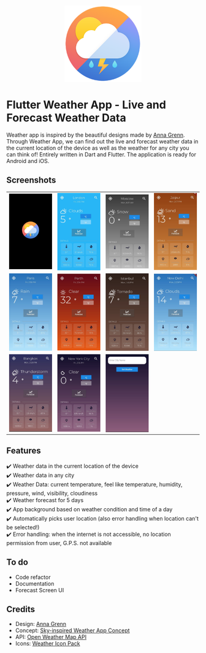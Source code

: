 <p align="center">
<img src="https://github.com/Sarbjyotsingh/weather_app/blob/master/media/logo.png" width = "200px">
</p>

# Flutter Weather App - Live and Forecast Weather Data

Weather app is inspired by the beautiful designs made by [Anna Grenn](https://dribbble.com/AnnaGrenn). Through Weather App, we can find out the live and forecast weather data in the current location of the device as well as the weather for any city you can think of! Entirely written in Dart and Flutter. The application is ready for Android and iOS.

<!-- ## Download The Andriod Apk From [Here]()(Wil be Available Soon) -->
 
##  Screenshots
<!--  <p align="center">-->
<!-- <img src="https://github.com/jhomlala/feather/blob/master/media/video.gif" width="250px">-->
<!-- </p>-->

<table>
  <tr>
    <td>
  <img width="250px" src="https://github.com/Sarbjyotsingh/weather_app/blob/master/media/SplashScreen.jpg">
    </td>
    <td>
       <img width="250px" src="https://github.com/Sarbjyotsingh/weather_app/blob/master/media/Screenshot1.jpg">
    </td>
    <td>
       <img width="250px" src="https://github.com/Sarbjyotsingh/weather_app/blob/master/media/Screenshot2.jpg">
    </td>
    <td>
       <img width="250px" src="https://github.com/Sarbjyotsingh/weather_app/blob/master/media/Screenshot3.jpg">
    </td>
     
  </tr>
  <tr>
    <td>
       <img width="250px" src="https://github.com/Sarbjyotsingh/weather_app/blob/master/media/Screenshot4.jpg">
    </td>
    <td>
       <img width="250px" src="https://github.com/Sarbjyotsingh/weather_app/blob/master/media/Screenshot5.jpg">
    </td>
    <td>
  <img width="250px" src="https://github.com/Sarbjyotsingh/weather_app/blob/master/media/Screenshot6.jpg">
    </td>
    <td>
       <img width="250px" src="https://github.com/Sarbjyotsingh/weather_app/blob/master/media/Screenshot7.jpg">
    </td>
 
  </tr>
   <tr>
    <td>
       <img width="250px" src="https://github.com/Sarbjyotsingh/weather_app/blob/master/media/Screenshot8.jpg">
    </td>
    <td>
       <img width="250px" src="https://github.com/Sarbjyotsingh/weather_app/blob/master/media/Screenshot9.jpg">
    </td>
     <td>
       <img width="250px" src="https://github.com/Sarbjyotsingh/weather_app/blob/master/media/CitySearchScreen.jpg">
    </td>
 
  </tr>
 
</table>
 
## Features 
:heavy_check_mark: Weather data in the current location of the device<br>
:heavy_check_mark: Weather data in any city<br>
:heavy_check_mark: Weather Data: current temperature, feel like temperature, humidity, pressure, wind, visibility, cloudiness  <br>
:heavy_check_mark: Weather forecast for 5 days <br>
:heavy_check_mark: App background based on weather condition and time of a day  <br>
:heavy_check_mark: Automatically picks user location (also error handling when location can't be selected!)  <br> 
:heavy_check_mark: Error handling: when the internet is not accessible, no location permission from user, G.P.S. not available <br> 


## To do
* Code refactor   
* Documentation
* Forecast Screen UI

 
## Credits

* Design: [Anna Grenn](https://dribbble.com/AnnaGrenn)
* Concept: [Sky-inspired Weather App Concept](https://uxplanet.org/sky-inspired-weather-app-concept-4f1775ce4571)
* API: [Open Weather Map API](https://openweathermap.org/)
* Icons: [Weather Icon Pack](https://erikflowers.github.io/weather-icons/)
